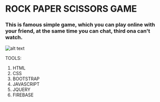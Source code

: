 # ROCK PAPER SCISSORS GAME

### This is famous simple game, which you can play online with your friend, at the same time you can chat, third ona can't watch.


![alt text](https://i.pinimg.com/originals/05/cb/fb/05cbfbb876523fed6d510f52c5151149.jpg)






TOOLS:
1. HTML 
2. CSS 
3. BOOTSTRAP 
4. JAVASCRIPT
5. JQUERY 
6. FIREBASE
